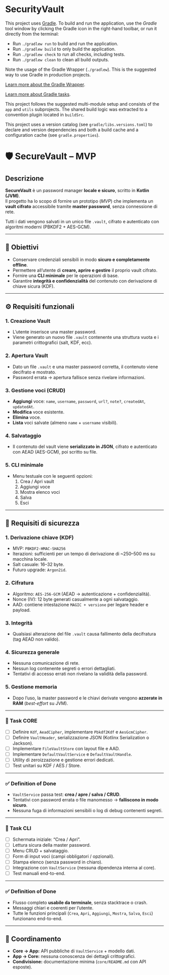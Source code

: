 # SecurityVault

This project uses [Gradle](https://gradle.org/).
To build and run the application, use the *Gradle* tool window by clicking the Gradle icon in the right-hand toolbar,
or run it directly from the terminal:

* Run `./gradlew run` to build and run the application.
* Run `./gradlew build` to only build the application.
* Run `./gradlew check` to run all checks, including tests.
* Run `./gradlew clean` to clean all build outputs.

Note the usage of the Gradle Wrapper (`./gradlew`).
This is the suggested way to use Gradle in production projects.

[Learn more about the Gradle Wrapper](https://docs.gradle.org/current/userguide/gradle_wrapper.html).

[Learn more about Gradle tasks](https://docs.gradle.org/current/userguide/command_line_interface.html#common_tasks).

This project follows the suggested multi-module setup and consists of the `app` and `utils` subprojects.
The shared build logic was extracted to a convention plugin located in `buildSrc`.

This project uses a version catalog (see `gradle/libs.versions.toml`) to declare and version dependencies
and both a build cache and a configuration cache (see `gradle.properties`).

# 🛡️ SecureVault – MVP

## Descrizione
**SecureVault** è un password manager **locale e sicuro**, scritto in **Kotlin (JVM)**.  
Il progetto ha lo scopo di fornire un prototipo (*MVP*) che implementa un **vault cifrato** accessibile tramite **master password**, senza connessione di rete.

Tutti i dati vengono salvati in un unico file `.vault`, cifrato e autenticato con algoritmi moderni (PBKDF2 + AES-GCM).

---

## 🎯 Obiettivi
- Conservare credenziali sensibili in modo **sicuro e completamente offline**.  
- Permettere all’utente di **creare, aprire e gestire** il proprio vault cifrato.  
- Fornire una **CLI minimale** per le operazioni di base.  
- Garantire **integrità e confidenzialità** del contenuto con derivazione di chiave sicura (KDF).

---

## ⚙️ Requisiti funzionali

### 1. Creazione Vault
- L’utente inserisce una master password.
- Viene generato un nuovo file `.vault` contenente una struttura vuota e i parametri crittografici (salt, KDF, ecc).

### 2. Apertura Vault
- Dato un file `.vault` e una master password corretta, il contenuto viene decifrato e mostrato.
- Password errata → apertura fallisce senza rivelare informazioni.

### 3. Gestione voci (CRUD)
- **Aggiungi** voce: `name`, `username`, `password`, `url?`, `note?`, `createdAt`, `updatedAt`.
- **Modifica** voce esistente.
- **Elimina** voce.
- **Lista** voci salvate (almeno `name` + `username` visibili).

### 4. Salvataggio
- Il contenuto del vault viene **serializzato in JSON**, cifrato e autenticato con AEAD (AES-GCM), poi scritto su file.

### 5. CLI minimale
- Menu testuale con le seguenti opzioni:
  1. Crea / Apri vault  
  2. Aggiungi voce  
  3. Mostra elenco voci  
  4. Salva  
  5. Esci

---

## 🔐 Requisiti di sicurezza

### 1. Derivazione chiave (KDF)
- MVP: `PBKDF2-HMAC-SHA256`
- Iterazioni: sufficienti per un tempo di derivazione di ~250–500 ms su macchina locale.
- Salt casuale: 16–32 byte.
- Futuro upgrade: `Argon2id`.

### 2. Cifratura
- Algoritmo: `AES-256-GCM` (AEAD → autenticazione + confidenzialità).
- Nonce (IV): 12 byte generati casualmente a ogni salvataggio.
- AAD: contiene intestazione `MAGIC + versione` per legare header e payload.

### 3. Integrità
- Qualsiasi alterazione del file `.vault` causa fallimento della decifratura (tag AEAD non valido).

### 4. Sicurezza generale
- Nessuna comunicazione di rete.
- Nessun log contenente segreti o errori dettagliati.
- Tentativi di accesso errati non rivelano la validità della password.

### 5. Gestione memoria
- Dopo l’uso, la master password e le chiavi derivate vengono **azzerate in RAM** (*best-effort* su JVM).

---

### 🧩 Task CORE

- [ ] Definire `Kdf`, `AeadCipher`, implementare `Pbkdf2Kdf` e `AesGcmCipher`.
- [ ] Definire `VaultHeader`, serializzazione JSON (Kotlinx Serialization o Jackson).
- [ ] Implementare `FileVaultStore` con layout file e AAD.
- [ ] Implementare `DefaultVaultService` e `DefaultVaultHandle`.
- [ ] Utility di zeroizzazione e gestione errori dedicati.
- [ ] Test unitari su KDF / AES / Store.

---

### ✅ Definition of Done

- `VaultService` passa test: **crea / apre / salva / CRUD**.  
- Tentativi con password errata o file manomesso → **falliscono in modo sicuro**.  
- Nessuna fuga di informazioni sensibili o log di debug contenenti segreti.

---
### 🧩 Task CLI

- [ ] Schermata iniziale: “Crea / Apri”.
- [ ] Lettura sicura della master password.
- [ ] Menu CRUD + salvataggio.
- [ ] Form di input voci (campi obbligatori / opzionali).
- [ ] Stampa elenco (senza password in chiaro).
- [ ] Integrazione con `VaultService` (nessuna dipendenza interna al core).
- [ ] Test manuali end-to-end.

---

### ✅ Definition of Done

- Flusso completo **usabile da terminale**, senza stacktrace o crash.  
- Messaggi chiari e coerenti per l’utente.  
- Tutte le funzioni principali (`Crea`, `Apri`, `Aggiungi`, `Mostra`, `Salva`, `Esci`) funzionano end-to-end.

---

## 🧩 Coordinamento

- **Core → App:** API pubbliche di `VaultService` + modello dati.
- **App → Core:** nessuna conoscenza dei dettagli crittografici.
- **Condivisione:** documentazione minima (`core/README.md` con API esposte).

